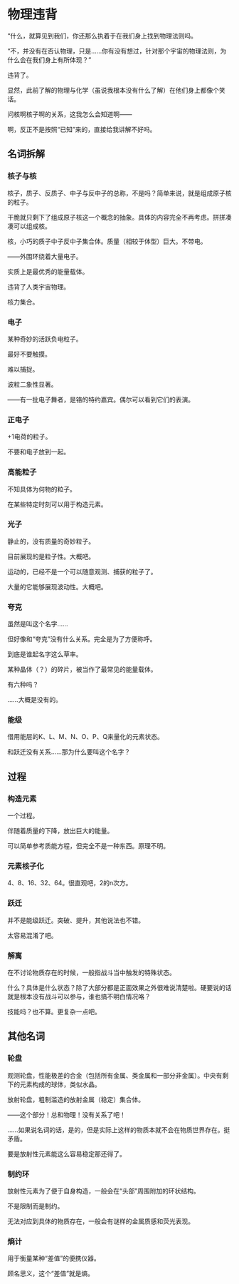 # 物理违背

<span class="c118">“什么，就算见到我们，你还那么执着于在我们身上找到物理法则吗。</span>

<span class="c118">“不，并没有在否认物理，只是……你有没有想过，针对那个宇宙的物理法则，为什么会在我们身上有所体现？”</span>

违背了。

显然，此前了解的物理与化学（虽说我根本没有什么了解）在他们身上都像个笑话。

问核啊核子啊的关系，这我怎么会知道啊——

啊，反正不是按照“已知”来的，直接给我讲解不好吗。

## 名词拆解

<!--
### 数据

⬣⬢⬣⬢⬣⬢

仅作参考的数据，取值范围（0，10]。如无必要，请避免填写非整数。

数值仅为粗略的划分，并非实际数据，同时并非越大越好，请谨慎仔细，按照实际情况填写。

* 稳定：“精神”层面的稳定度，元素能够作为“元素”行动的基础。注意并非原子或单质稳定性。波动区间比实际数值大小更有参考价值。*可变数据*
* 耐久：“物理”层面的耐久度，与物质存在性质有一定对应关系。部分可反应“精神”层面的耐久度，即长久坚持处理一件事的能力。注意并非原子或单质稳定性。
* 敏捷：“物理”层面的敏捷度，与物质存在性质有一定对应关系。部分可反应“精神”层面的敏捷度，即在行动当中偏向主动的能力。
* 亲和：与其他元素构建联系的能力，可能与化合难易程度有关。注意并非电子亲和能。
* 爆发：于关键时刻打破常态的能力。与是否能够组成爆炸性物质无关。
* 制约：通常与放射性相关。大于等于6的元素接触人类时需佩戴制约环。

部分数值：
* 稳定：鿫（1），铀（2），溴/汞（3），银/铊（4），钪/铁（5），硫/锡（6），氮（7），锂（8），氧/氟/铂（9），氢/氦/金（10）
* 耐久：鿔（1），锡/汞（2），鿫（3），锰/铁/铀（4），氧（5），金（6），氢（7），氦/氮（8），铝/铬/铂（9），硅/碳（10）
* 敏捷：锇（1），铑（2），锝（3），鿫（4），硒（5），鿔（6），硫（7），溴/金/汞（8），氢/氧（9），氦/氡（10）
* 亲和：氦（1），氖/鿫（2），金（3），铀（4），铂（5），（6），溴/碘（7），氢/氮（8），硫/氯（9），碳/氧/氟（10）
* 爆发：铂（1），锡/金（2），镧（3），硅/铬（4），氟（5），氢/碳（6），铍/磷（7），氧/铁（8），铋/锂（9），氦/氮/铀/鿫（10）
* 制约：氮/氧/氟/氖/镁（1），氢（2），碳/钾（3），氯/氩（4），铋（5）*【独一档】*，锕/钍/铀（6），镅（7），锔（8），𬭳（9），鿫（10）

电负性笑话：氟的亲和填了满值（确实应该是满值）。

其实没有元素在特别严谨地填写吧？……没有吧？

如果硬要套人类的性格划分（大五）：
* 稳定：【情绪稳定性（取反方向）】
* 耐久：【责任心】
* 敏捷：【外倾性】
* 亲和：【宜人性】
* 爆发：【开放性】
实则没有任何关系。性格不是靠数据衡量的东西……吗？
-->

### 核子与核

核子，质子、反质子、中子与反中子的总称，不是吗？简单来说，就是组成原子核的粒子。

干脆就只剩下了组成原子核这一个概念的抽象。具体的内容完全不再考虑。拼拼凑凑可以组成核。

核，小巧的质子中子反中子集合体。质量（相较于体型）巨大。不带电。

——外围环绕着大量电子。

实质上是最优秀的能量载体。

违背了人类宇宙物理。

核力集合。

### 电子

某种奇妙的活跃负电粒子。

最好不要触摸。

难以捕捉。

波粒二象性显著。

——有一批电子舞者，是铬的特约嘉宾。偶尔可以看到它们的表演。

### 正电子

+1电荷的粒子。

不要和电子放到一起。

### 高能粒子

不知具体为何物的粒子。

在某些特定时刻可以用于构造元素。

### 光子

静止的，没有质量的奇妙粒子。

目前展现的是粒子性。大概吧。

运动的，已经不是一个可以随意观测、捕获的粒子了。

大量的它能够展现波动性。大概吧。

### 夸克

虽然是叫这个名字……

但好像和“夸克”没有什么关系。完全是为了方便称呼。

到底是谁起名字这么草率。

某种晶体（？）的碎片，被当作了最常见的能量载体。

有六种吗？

……大概是没有的。

### 能级

借用能层的K、L、M、N、O、P、Q来量化的元素状态。

和跃迁没有关系……那为什么要叫这个名字？

## 过程

### 构造元素

一个过程。

伴随着质量的下降，放出巨大的能量。

可以简单参考质能方程，但完全不是一种东西。原理不明。

### 元素核子化

4、8、16、32、64。很直观吧，2的n次方。

### 跃迁

并不是能级跃迁。突破、提升，其他说法也不错。

太容易混淆了吧。

### 解离

在不讨论物质存在的时候，一般指战斗当中触发的特殊状态。

什么？具体是什么状态？除了大部分都是正面效果之外很难说清楚啦。硬要说的话就是根本没有战斗可以参与，谁也搞不明白情况咯？

技能吗？也不算。更复杂一点吧。

## 其他名词

### 轮盘

观测轮盘，性能极差的合金（包括所有金属、类金属和一部分非金属）。中央有剩下的元素构成的球体，类似水晶。

放射轮盘，粗制滥造的放射金属（稳定）集合体。

——这个部分！总和物理！没有关系了吧！

……如果说名词的话，是的，但是实际上这样的物质本就不会在物质世界存在。挺矛盾。

要是放射性元素能这么容易稳定那还得了。

### 制约环

放射性元素为了便于自身构造，一般会在“头部”周围附加的环状结构。

不是限制而是制约。

无法对应到具体的物质存在，一般会有谜样的金属质感和荧光表现。

### 熵计

用于衡量某种“差值”的便携仪器。

顾名思义，这个“差值”就是熵。

